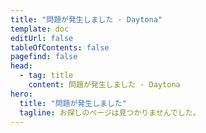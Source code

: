```yaml
---
title: "問題が発生しました · Daytona"
template: doc
editUrl: false
tableOfContents: false
pagefind: false
head:
  - tag: title
    content: 問題が発生しました · Daytona
hero:
  title: "問題が発生しました"
  tagline: お探しのページは見つかりませんでした。
---
```

